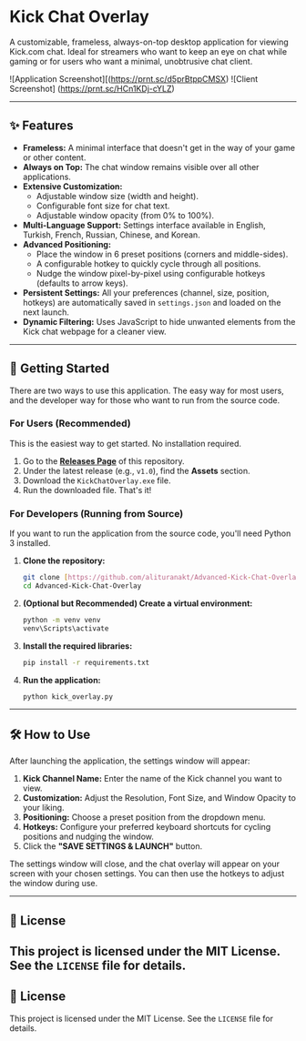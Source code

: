 # Kick Chat Overlay

A customizable, frameless, always-on-top desktop application for viewing Kick.com chat. Ideal for streamers who want to keep an eye on chat while gaming or for users who want a minimal, unobtrusive chat client.

![Application Screenshot][(https://prnt.sc/d5prBtppCMSX)
![Client Screenshot] (https://prnt.sc/HCn1KDj-cYLZ)

---

## ✨ Features

-   **Frameless:** A minimal interface that doesn't get in the way of your game or other content.
-   **Always on Top:** The chat window remains visible over all other applications.
-   **Extensive Customization:**
    -   Adjustable window size (width and height).
    -   Configurable font size for chat text.
    -   Adjustable window opacity (from 0% to 100%).
-   **Multi-Language Support:** Settings interface available in English, Turkish, French, Russian, Chinese, and Korean.
-   **Advanced Positioning:**
    -   Place the window in 6 preset positions (corners and middle-sides).
    -   A configurable hotkey to quickly cycle through all positions.
    -   Nudge the window pixel-by-pixel using configurable hotkeys (defaults to arrow keys).
-   **Persistent Settings:** All your preferences (channel, size, position, hotkeys) are automatically saved in `settings.json` and loaded on the next launch.
-   **Dynamic Filtering:** Uses JavaScript to hide unwanted elements from the Kick chat webpage for a cleaner view.

---

## 🚀 Getting Started

There are two ways to use this application. The easy way for most users, and the developer way for those who want to run from the source code.

### For Users (Recommended)

This is the easiest way to get started. No installation required.

1.  Go to the [**Releases Page**](https://github.com/alituranakt/Advanced-Kick-Chat-Overlay/releases) of this repository.
2.  Under the latest release (e.g., `v1.0`), find the **Assets** section.
3.  Download the `KickChatOverlay.exe` file.
4.  Run the downloaded file. That's it!

### For Developers (Running from Source)

If you want to run the application from the source code, you'll need Python 3 installed.

1.  **Clone the repository:**
    ```bash
    git clone [https://github.com/alituranakt/Advanced-Kick-Chat-Overlay.git](https://github.com/alituranakt/Advanced-Kick-Chat-Overlay.git)
    cd Advanced-Kick-Chat-Overlay
    ```

2.  **(Optional but Recommended) Create a virtual environment:**
    ```bash
    python -m venv venv
    venv\Scripts\activate
    ```

3.  **Install the required libraries:**
    ```bash
    pip install -r requirements.txt
    ```

4.  **Run the application:**
    ```bash
    python kick_overlay.py
    ```

---

## 🛠️ How to Use

After launching the application, the settings window will appear:

1.  **Kick Channel Name:** Enter the name of the Kick channel you want to view.
2.  **Customization:** Adjust the Resolution, Font Size, and Window Opacity to your liking.
3.  **Positioning:** Choose a preset position from the dropdown menu.
4.  **Hotkeys:** Configure your preferred keyboard shortcuts for cycling positions and nudging the window.
5.  Click the **"SAVE SETTINGS & LAUNCH"** button.

The settings window will close, and the chat overlay will appear on your screen with your chosen settings. You can then use the hotkeys to adjust the window during use.

---

## 📄 License

This project is licensed under the MIT License. See the `LICENSE` file for details.
---

## 📝 License

This project is licensed under the MIT License. See the `LICENSE` file for details.
